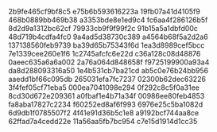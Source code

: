 2b9fe465cf9bf8c5
e75b6b593616223a
19fb07a41d4105f9
468b0889bb469b38
a3353bde8e1ed9c4
fc6aa4f286126b5f
8d2d9a1312bc62cf
79933cb9f9f99f2c
91b15a5a1dbfd00c
48d719b4cdfa4fc0
9a4ad5d38730c389
a4564b68f5a2d2a6
137138560feb9739
ba39d65b75343f6d
1ea3d8989cef5bcc
7e1339cee260e1f6
1c2745afcfc6e22d
c36a128c08d48876
0aeec635a6a6a002
2a76a064d848658f
f9725199900a93a4
da8d288093316a50
1e4b531cb7ba21cd
ab5c0e76b24bb956
aaedd1bf66c095db
265031efa7fc7237
02300b62dec63226
3f4fef05cf71eba5
000ea7041098e294
0f292c8c5f0a31ee
8cd30d672e209361
a0fbaf1e4b71a34f
00986ee80feb4853
fa8aba17827c2234
f60252ed8af6f993
6976e25c5ba1082d
6d9db1f0785507f2
4f41e91d36b5c1e8
a9192bcf744aa8ce
62ffad7a4cedd22e
11a56aa5fb7bc954
c7e15d1914d1cc35
